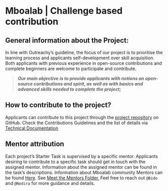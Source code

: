 # Mboalab | Challenge based contribution

## General information about the Project:

In line with Outreachy’s guideline, the focus of our project is to prioritise the learning process and applicants self-development over skill acquisition. 
Both applicants with previous experience in open-source contributions and complete beginners are welcome to participate and contribute. 

>**_Our main objective is to provide applicants with notions on open-source contributions and spirit, as well as with basics and advanced skills needed to complete the project;_**

## How to contribute to the project?
Applicants can contribute to this project through the [project repository](https://github.com/Mboalab/Mboalab-Outreachy_December-to-March-2022-internship-round) on GitHub. 
Check the Contributions Guidelines and the list of details via [Technical Documentation](https://docs.google.com/document/d/1QKyoeZo2AHd_wQE5I-muEdu2Li9EpYFdMIVB1OwI0cU/edit?usp=sharing)

## Mentor attribution
Each project’s Starter Task is supervised by a specific mentor. Applicants desiring to contribute to a specific task should get in touch with the assigned mentor. 
Information about the assigned mentor can be found in the task’s descriptions.
Information about Mboalab community Mentors can be found [Here](https://github.com/Mboalab/Mboalab-Outreachy_December-to-March-2022-internship-round/blob/main/Meet%20the%20Mentors/Mboalab%20Community%20Mentors.md).
See [Meet the Mentors Folder.](https://github.com/Mboalab/Mboalab_Outreachy-May-Aug-2022/tree/main/Meet%20the%20Mentors)
Feel free to reach out `@Bido` and `@Nodira` for more guidance and details.
